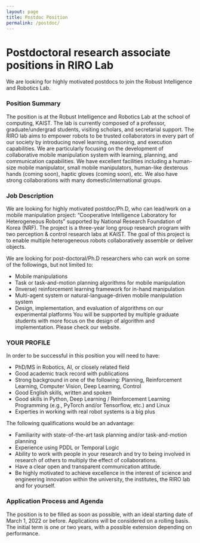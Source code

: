```yaml
---
layout: page
title: Postdoc Position
permalink: /postdoc/
---
```


Postdoctoral research associate positions in RIRO Lab
======

We are looking for highly motivated postdocs to join the Robust Intelligence and Robotics Lab.

### Position Summary
The position is at the Robust Intelligence and Robotics Lab at the school of computing, KAIST. The lab is currently composed of a professor, graduate/undergrad students, visiting scholars, and secretarial support. The RIRO lab aims to empower robots to be trusted collaborators in every part of our society by introducing novel learning, reasoning, and execution capabilities. We are particularly focusing on the development of collaborative mobile manipulation system with learning, planning, and communication capabilities. We have excellent facilities including a human-size mobile manipulator, small mobile manipulators, human-like dexterous hands (coming soon), haptic gloves (coming soon), etc. We also have strong collaborations with many domestic/international groups. 

### Job Description
We are looking for highly motivated postdoc/Ph.D, who can lead/work on a mobile manipulation project: “Cooperative Intelligence Laboratory for Heterogeneous Robots” supported by National Research Foundation of Korea (NRF). The project is a three-year long group research program with two perception & control research labs at KAIST. The goal of this project is to enable multiple heterogeneous robots collaboratively assemble or deliver objects.


We are looking for post-doctoral/Ph.D researchers who can work on some of the followings, but not limited to:
- Mobile manipulations
- Task or task-and-motion planning algorithms for mobile manipulation
- (Inverse) reinforcement learning framework for in-hand manipulation
- Multi-agent system or natural-language-driven mobile manipulation system
- Design, implementation, and evaluation of algorithms on our experimental platforms
You will be supported by multiple graduate students with more focus on the design of algorithm and implementation. Please check our website.

### YOUR PROFILE
In order to be successful in this position you will need to have:
- PhD/MS in Robotics, AI, or closely related field
- Good academic track record with publications
- Strong background in one of the following: Planning, Reinforcement Learning, Computer Vision, Deep Learning, Control
- Good English skills, written and spoken
- Good skills in Python, Deep Learning / Reinforcement Learning Programming (e.g., PyTorch and/or Tensorflow, etc.) and Linux
- Experties in working with real robot systems is a big plus 

The following qualifications would be an advantage:
- Familiarity with state-of-the-art task planning and/or task-and-motion planning
- Experience using PDDL or Temporal Logic
- Ability to work with people in your research and try to being involved in research of others to multiply the effect of collaborations.
- Have a clear open and transparent communication attitude.
- Be highly motivated to achieve excellence in the interest of science and engineering innovation within the university, the institutes, the RIRO lab and for yourself. 

### Application Process and Agenda
The position is to be filled as soon as possible, with an ideal starting date of March 1, 2022 or before. Applications will be considered on a rolling basis. The initial term is one or two years, with a possible extension depending on performance. 

